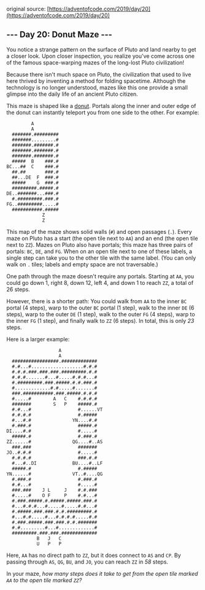 original source: [https://adventofcode.com/2019/day/20](https://adventofcode.com/2019/day/20)
## --- Day 20: Donut Maze ---
You notice a strange pattern on the surface of Pluto and land nearby to get a closer look. Upon closer inspection, you realize you've come across one of the famous space-warping mazes of the long-lost Pluto civilization!

Because there isn't much space on Pluto, the civilization that used to live here thrived by inventing a method for folding spacetime.  Although the technology is no longer understood, mazes like this one provide a small glimpse into the daily life of an ancient Pluto citizen.

This maze is shaped like a [donut](https://en.wikipedia.org/wiki/Torus). Portals along the inner and outer edge of the donut can instantly teleport you from one side to the other.  For example:

```
         A           
         A           
  #######.#########  
  #######.........#  
  #######.#######.#  
  #######.#######.#  
  #######.#######.#  
  #####  B    ###.#  
BC...##  C    ###.#  
  ##.##       ###.#  
  ##...DE  F  ###.#  
  #####    G  ###.#  
  #########.#####.#  
DE..#######...###.#  
  #.#########.###.#  
FG..#########.....#  
  ###########.#####  
             Z       
             Z       
```

This map of the maze shows solid walls (`#`) and open passages (`.`). Every maze on Pluto has a start (the open tile next to `AA`) and an end (the open tile next to `ZZ`). Mazes on Pluto also have portals; this maze has three pairs of portals: `BC`, `DE`, and `FG`. When on an open tile next to one of these labels, a single step can take you to the other tile with the same label. (You can only walk on `.` tiles; labels and empty space are not traversable.)

One path through the maze doesn't require any portals.  Starting at `AA`, you could go down 1, right 8, down 12, left 4, and down 1 to reach `ZZ`, a total of 26 steps.

However, there is a shorter path:  You could walk from `AA` to the inner `BC` portal (4 steps), warp to the outer `BC` portal (1 step), walk to the inner `DE` (6 steps), warp to the outer `DE` (1 step), walk to the outer `FG` (4 steps), warp to the inner `FG` (1 step), and finally walk to `ZZ` (6 steps). In total, this is only *23* steps.

Here is a larger example:

```
                   A               
                   A               
  #################.#############  
  #.#...#...................#.#.#  
  #.#.#.###.###.###.#########.#.#  
  #.#.#.......#...#.....#.#.#...#  
  #.#########.###.#####.#.#.###.#  
  #.............#.#.....#.......#  
  ###.###########.###.#####.#.#.#  
  #.....#        A   C    #.#.#.#  
  #######        S   P    #####.#  
  #.#...#                 #......VT
  #.#.#.#                 #.#####  
  #...#.#               YN....#.#  
  #.###.#                 #####.#  
DI....#.#                 #.....#  
  #####.#                 #.###.#  
ZZ......#               QG....#..AS
  ###.###                 #######  
JO..#.#.#                 #.....#  
  #.#.#.#                 ###.#.#  
  #...#..DI             BU....#..LF
  #####.#                 #.#####  
YN......#               VT..#....QG
  #.###.#                 #.###.#  
  #.#...#                 #.....#  
  ###.###    J L     J    #.#.###  
  #.....#    O F     P    #.#...#  
  #.###.#####.#.#####.#####.###.#  
  #...#.#.#...#.....#.....#.#...#  
  #.#####.###.###.#.#.#########.#  
  #...#.#.....#...#.#.#.#.....#.#  
  #.###.#####.###.###.#.#.#######  
  #.#.........#...#.............#  
  #########.###.###.#############  
           B   J   C               
           U   P   P               
```

Here, `AA` has no direct path to `ZZ`, but it does connect to `AS` and `CP`. By passing through `AS`, `QG`, `BU`, and `JO`, you can reach `ZZ` in *58* steps.

In your maze, *how many steps does it take to get from the open tile marked `AA` to the open tile marked `ZZ`?*


